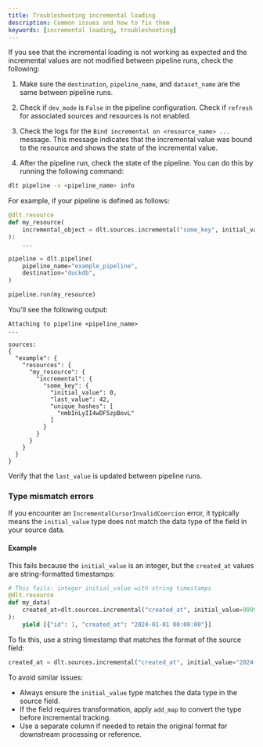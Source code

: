 ```yaml
---
title: Troubleshooting incremental loading
description: Common issues and how to fix them
keywords: [incremental loading, troubleshooting]
---
```


If you see that the incremental loading is not working as expected and the incremental values are not modified between pipeline runs, check the following:

1. Make sure the `destination`, `pipeline_name`, and `dataset_name` are the same between pipeline runs.

2. Check if `dev_mode` is `False` in the pipeline configuration. Check if `refresh` for associated sources and resources is not enabled.

3. Check the logs for the `Bind incremental on <resource_name> ...` message. This message indicates that the incremental value was bound to the resource and shows the state of the incremental value.

4. After the pipeline run, check the state of the pipeline. You can do this by running the following command:

```sh
dlt pipeline -v <pipeline_name> info
```

For example, if your pipeline is defined as follows:

```py
@dlt.resource
def my_resource(
    incremental_object = dlt.sources.incremental("some_key", initial_value=0),
):
    ...

pipeline = dlt.pipeline(
    pipeline_name="example_pipeline",
    destination="duckdb",
)

pipeline.run(my_resource)
```

You'll see the following output:

```text
Attaching to pipeline <pipeline_name>
...

sources:
{
  "example": {
    "resources": {
      "my_resource": {
        "incremental": {
          "some_key": {
            "initial_value": 0,
            "last_value": 42,
            "unique_hashes": [
              "nmbInLyII4wDF5zpBovL"
            ]
          }
        }
      }
    }
  }
}
```

Verify that the `last_value` is updated between pipeline runs.

### Type mismatch errors

If you encounter an `IncrementalCursorInvalidCoercion` error, it typically means the `initial_value` type does not match the data type of the field in your source data.

#### Example

This fails because the `initial_value` is an integer, but the `created_at` values are string-formatted timestamps:
```py
# This fails: integer initial_value with string timestamps
@dlt.resource
def my_data(
    created_at=dlt.sources.incremental("created_at", initial_value=9999)
):
    yield [{"id": 1, "created_at": "2024-01-01 00:00:00"}]
```

To fix this, use a string timestamp that matches the format of the source field:
```py
created_at = dlt.sources.incremental("created_at", initial_value="2024-01-01 00:00:00")
```

To avoid similar issues:

- Always ensure the `initial_value` type matches the data type in the source field.
- If the field requires transformation, apply `add_map` to convert the type before incremental tracking.
- Use a separate column if needed to retain the original format for downstream processing or reference.

